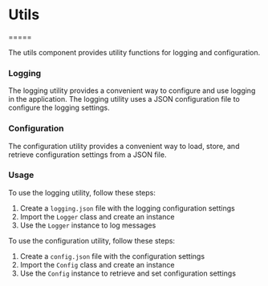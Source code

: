 # Utils
=====

The utils component provides utility functions for logging and configuration.

### Logging

The logging utility provides a convenient way to configure and use logging in the application. The logging utility uses a JSON configuration file to configure the logging settings.

### Configuration

The configuration utility provides a convenient way to load, store, and retrieve configuration settings from a JSON file.

### Usage

To use the logging utility, follow these steps:

1. Create a `logging.json` file with the logging configuration settings
2. Import the `Logger` class and create an instance
3. Use the `Logger` instance to log messages

To use the configuration utility, follow these steps:

1. Create a `config.json` file with the configuration settings
2. Import the `Config` class and create an instance
3. Use the `Config` instance to retrieve and set configuration settings
